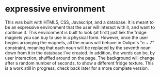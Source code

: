 expressive environment
=======================

This was built with HTML5, CSS, Javascript, and a database.  It is meant to be an expressive environment that the user will interact with it, and want to continue it.  This environment is built to look (at first) just liek the fridge magnets you can buy to use in a physical form.  However, once the user begins arranging the magnets, all the nouns will behave in Oulipo's "n + 7" constraint, meaning that each noun will be replaced by the seventh noun down from it in the database I've created.  In addition, the words can be, by user interaction, shuffled around on the page.  The background will change after a random number of seconds, to show a different fridge texture.  This is a work still in progress, check back later for a more complete version.